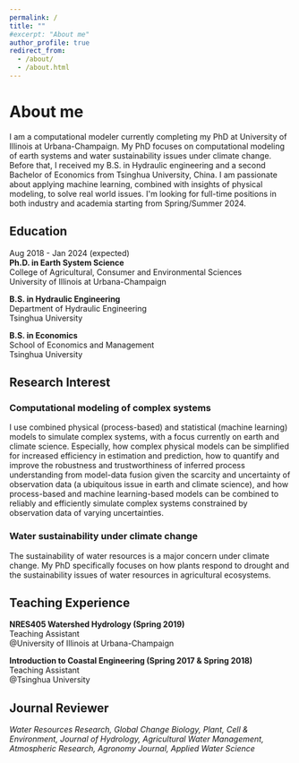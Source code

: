 ```yaml
---
permalink: /
title: ""
#excerpt: "About me"
author_profile: true
redirect_from:
  - /about/
  - /about.html
---
```


About me
=====
I am a computational modeler currently completing my PhD at University of Illinois at Urbana-Champaign. My PhD focuses on
computational modeling of earth systems and water sustainability issues under climate change. Before that, I received my B.S. in
Hydraulic engineering and a second Bachelor of Economics from Tsinghua University, China. I am passionate about applying machine learning,
combined with insights of physical modeling, to solve real world issues. I'm looking for full-time positions in both industry
and academia starting from Spring/Summer 2024.

## Education

Aug 2018 - Jan 2024 (expected)\
**Ph.D. in Earth System Science**\
College of Agricultural, Consumer and Environmental Sciences\
University of Illinois at Urbana-Champaign

**B.S. in Hydraulic Engineering**\
Department of Hydraulic Engineering\
Tsinghua University

**B.S. in Economics**\
School of Economics and Management\
Tsinghua University

## Research Interest

### Computational modeling of complex systems

I use combined physical (process-based) and statistical (machine learning) models to simulate complex systems, with
a focus currently on earth and climate science. Especially, how complex physical models can be simplified for increased efficiency in
estimation and prediction, how to quantify and improve the robustness and trustworthiness of inferred process understanding from model-data
fusion given the scarcity and uncertainty of observation data (a ubiquitous issue in earth and climate science), and how process-based and
machine learning-based models can be combined to reliably and efficiently simulate complex systems constrained by observation data of
varying uncertainties.

### Water sustainability under climate change

The sustainability of water resources is a major concern under climate change. My PhD specifically focuses on how plants respond to drought
and the sustainability issues of water resources in agricultural ecosystems.

## Teaching Experience

**NRES405 Watershed Hydrology (Spring 2019)**  
Teaching Assistant\
@University of Illinois at Urbana-Champaign

**Introduction to Coastal Engineering (Spring 2017 & Spring 2018)**  
Teaching Assistant\
@Tsinghua University

## Journal Reviewer

_Water Resources Research, Global Change Biology, Plant, Cell & Environment, Journal of Hydrology, Agricultural Water Management,
Atmospheric Research, Agronomy Journal, Applied Water Science_